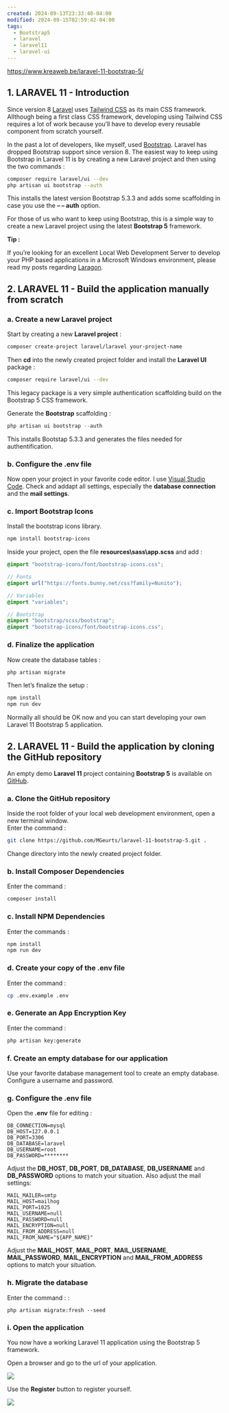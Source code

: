 ```yaml
---
created: 2024-09-13T23:33:40-04:00
modified: 2024-09-15T02:59:42-04:00
tags:
  - Bootstrap5
  - laravel
  - laravel11
  - laravel-ui
---
```


https://www.kreaweb.be/laravel-11-bootstrap-5/

## 1. LARAVEL 11 - Introduction

Since version 8 [Laravel](https://laravel.com/) uses [Tailwind CSS](https://tailwindcss.com/) as its main CSS framework. Allthough being a first class CSS framework, developing using Tailwind CSS requires a lot of work because you’ll have to develop every reusable component from scratch yourself.

In the past a lot of developers, like myself, used [Bootstrap](https://getbootstrap.com/). Laravel has dropped Bootstrap support since version 8. The easiest way to keep using Bootstrap in Laravel 11 is by creating a new Laravel project and then using the two commands :

```bash
composer require laravel/ui --dev
php artisan ui bootstrap --auth
```

This installs the latest version Bootstrap 5.3.3 and adds some scaffolding in case you use the **– – auth** option.

For those of us who want to keep using Bootstrap, this is a simple way to create a new Laravel project using the latest **Bootstrap 5** framework.

**Tip :**

If you’re looking for an excellent Local Web Development Server to develop your PHP based applications in a Microsoft Windows environment, please read my posts regarding [Laragon](https://www.kreaweb.be/laragon/).

## 2. LARAVEL 11 - Build the application manually from scratch

### a. Create a new Laravel project

Start by creating a new **Laravel project** :

```bash
composer create-project laravel/laravel your-project-name
```

Then **cd** into the newly created project folder and install the **Laravel UI** package :

```bash
composer require laravel/ui --dev
```

This legacy package is a very simple authentication scaffolding build on the Bootstrap 5 CSS framework.

Generate the **Bootstrap** scaffolding :

```powershell
php artisan ui bootstrap --auth
```

This installs Bootstap 5.3.3 and generates the files needed for authentification.

### b. Configure the .env file

Now open your project in your favorite code editor. I use [Visual Studio Code](https://code.visualstudio.com/). Check and addapt all settings, especially the **database connection** and the **mail settings**.

### c. Import Bootstrap Icons

Install the bootstrap icons library.

```bash
npm install bootstrap-icons
```

Inside your project, open the file **resources\sass\app.scss** and add :

```css
@import "bootstrap-icons/font/bootstrap-icons.css";
```

```scss
// Fonts
@import url("https://fonts.bunny.net/css?family=Nunito");

// Variables
@import "variables";

// Bootstrap
@import "bootstrap/scss/bootstrap";
@import "bootstrap-icons/font/bootstrap-icons.css";
```

### d. Finalize the application

Now create the database tables :

```bash
php artisan migrate
```

Then let’s finalize the setup :

```bash
npm install
npm run dev
```

Normally all should be OK now and you can start developing your own Laravel 11 Bootstrap 5 application.

## 2. LARAVEL 11 - Build the application by cloning the GitHub repository

An empty demo **Laravel 11** project containing **Bootstrap 5** is available on [GitHub](https://github.com/MGeurts/laravel-10-bootstrap-5).

### a. Clone the GitHub repository

Inside the root folder of your local web development environment, open a new terminal window.  
Enter the command :

```bash
git clone https://github.com/MGeurts/laravel-11-bootstrap-5.git .
```

Change directory into the newly created project folder.

### b. Install Composer Dependencies

Enter the command :

```powershell
composer install
```

### c. Install NPM Dependencies

Enter the commands :

```bash
npm install
npm run dev
```

### d. Create your copy of the .env file

Enter the command :

```bash
cp .env.example .env
```

### e. Generate an App Encryption Key

Enter the command :

```bash
php artisan key:generate
```

### f. Create an empty database for our application

Use your favorite database management tool to create an empty database.  
Configure a username and password.

### g. Configure the .env file

Open the **.env** file for editing :

```systemd
DB_CONNECTION=mysql
DB_HOST=127.0.0.1
DB_PORT=3306
DB_DATABASE=laravel
DB_USERNAME=root
DB_PASSWORD=********
```

Adjust the **DB_HOST**, **DB_PORT**, **DB_DATABASE**, **DB_USERNAME** and **DB_PASSWORD** options to match your situation. Also adjust the mail settings:

```systemd
MAIL_MAILER=smtp
MAIL_HOST=mailhog
MAIL_PORT=1025
MAIL_USERNAME=null
MAIL_PASSWORD=null
MAIL_ENCRYPTION=null
MAIL_FROM_ADDRESS=null
MAIL_FROM_NAME="${APP_NAME}"
```

Adjust the **MAIL_HOST**, **MAIL_PORT**, **MAIL_USERNAME**, **MAIL_PASSWORD**, **MAIL_ENCRYPTION** and **MAIL_FROM_ADDRESS** options to match your situation.

### h. Migrate the database

Enter the command : :

```cli
php artisan migrate:fresh --seed
```

### i. Open the application

You now have a working Laravel 11 application using the Bootstrap 5  framework.

Open a browser and go to the url of your application.

[![](https://www.kreaweb.be/wp-content/uploads/2024/03/laravel-11-bootstrap-5-004b-1024x731.webp)](https://www.kreaweb.be/wp-content/uploads/2024/03/laravel-11-bootstrap-5-004b.webp)

Use the **Register** button to register yourself.

[![](https://www.kreaweb.be/wp-content/uploads/2024/03/laravel-11-bootstrap-5-005b-768x306.webp)](https://www.kreaweb.be/wp-content/uploads/2024/03/laravel-11-bootstrap-5-005b.webp)
